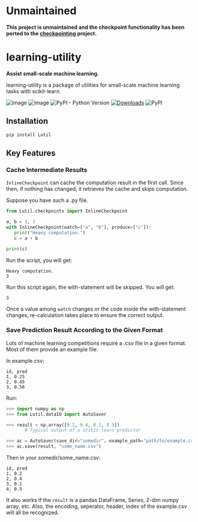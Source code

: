 # Unmaintained

**This project is unmaintained and the checkpoint functionality has been ported to the [checkpointing](https://github.com/Vopaaz/checkpointing) project.**


# learning-utility

**Assist small-scale machine learning.**

learning-utility is a package of utilities for small-scale machine
learning tasks with scikit-learn.

![image](https://www.travis-ci.org/Vopaaz/learning-utility.svg?branch=master)
![image](https://codecov.io/gh/Vopaaz/learning-utility/branch/master/graph/badge.svg)
![PyPI - Python Version](https://img.shields.io/pypi/pyversions/Lutil)
[![Downloads](https://pepy.tech/badge/lutil)](https://pepy.tech/project/lutil)
![PyPI](https://img.shields.io/pypi/v/Lutil)

## Installation

```bash
pip install Lutil
```

## Key Features

### Cache Intermediate Results

`InlineCheckpoint` can cache the computation result in the first call.
Since then, if nothing has changed, it retrieves the cache and skips
computation.

Suppose you have such a .py file.

```python
from Lutil.checkpoints import InlineCheckpoint

a, b = 1, 2
with InlineCheckpoint(watch=["a", "b"], produce=["c"]):
   print("Heavy computation.")
   c = a + b

print(c)
```

Run the script, you will get:

```text
Heavy computation.
3
```

Run this script again, the with-statement will be skipped. You will get:

```text
3
```

Once a value among `watch` changes or the code inside the with-statement
changes, re-calculation takes place to ensure the correct output.

### Save Prediction Result According to the Given Format

Lots of machine learning competitions require a .csv file in a given format.
Most of them provide an example file.

In example.csv:

```text
id, pred
1, 0.25
2, 0.45
3, 0.56
```

Run:

```python
>>> import numpy as np
>>> from Lutil.dataIO import AutoSaver

>>> result = np.array([0.2, 0.4, 0.1, 0.5])
       # Typical output of a scikit-learn predictor

>>> ac = AutoSaver(save_dir="somedir", example_path="path/to/example.csv")
>>> ac.save(result, "some_name.csv")
```

Then in your somedir/some_name.csv:

```text
id, pred
1, 0.2
2, 0.4
3, 0.1
4, 0.5
```

It also works if the `result` is a pandas DataFrame, Series, 2-dim numpy array, etc.
Also, the encoding, seperator, header, index of the example.csv will all be recognized.
